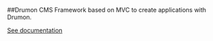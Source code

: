 ##Drumon CMS
Framework based on MVC to create applications with Drumon.

[See documentation](http://www.drumoncms.com.br/docs/api/ "Documentation")
